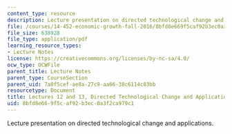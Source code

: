 ```yaml
---
content_type: resource
description: Lecture presentation on directed technological change and applications.
file: /courses/14-452-economic-growth-fall-2016/8bfd8e669f5caf92b3ec0a3f2ca979c1_MIT14_452F16_Lec12and13.pdf
file_size: 638928
file_type: application/pdf
learning_resource_types:
- Lecture Notes
license: https://creativecommons.org/licenses/by-nc-sa/4.0/
ocw_type: OCWFile
parent_title: Lecture Notes
parent_type: CourseSection
parent_uid: 7a0f5cef-ae8a-27c9-aa66-38c6114c83bb
resourcetype: Document
title: Lectures 12 and 13, Directed Technological Change and Applications
uid: 8bfd8e66-9f5c-af92-b3ec-0a3f2ca979c1
---
```

Lecture presentation on directed technological change and applications.